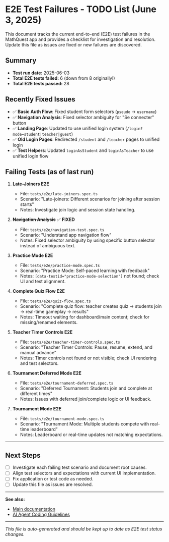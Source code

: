 # E2E Test Failures - TODO List (June 3, 2025)

This document tracks the current end-to-end (E2E) test failures in the MathQuest app and provides a checklist for investigation and resolution. Update this file as issues are fixed or new failures are discovered.

## Summary
- **Test run date:** 2025-06-03
- **Total E2E tests failed:** 6 (down from 8 originally!)
- **Total E2E tests passed:** 28

## Recently Fixed Issues
- ✅ **Basic Auth Flow**: Fixed student form selectors (`pseudo` → `username`)
- ✅ **Navigation Analysis**: Fixed selector ambiguity for "Se connecter" button
- ✅ **Landing Page**: Updated to use unified login system (`/login?mode=student|teacher|guest`)
- ✅ **Old Login Pages**: Redirected `/student` and `/teacher` pages to unified login
- ✅ **Test Helpers**: Updated `loginAsStudent` and `loginAsTeacher` to use unified login flow

## Failing Tests (as of last run)

1. **Late-Joiners E2E**
   - File: `tests/e2e/late-joiners.spec.ts`
   - Scenario: "Late-joiners: Different scenarios for joining after session starts"
   - Notes: Investigate join logic and session state handling.

2. ~~**Navigation Analysis**~~ ✅ **FIXED**
   - File: `tests/e2e/navigation-test.spec.ts`
   - Scenario: "Understand app navigation flow"
   - Notes: Fixed selector ambiguity by using specific button selector instead of ambiguous text.

3. **Practice Mode E2E**
   - File: `tests/e2e/practice-mode.spec.ts`
   - Scenario: "Practice Mode: Self-paced learning with feedback"
   - Notes: `[data-testid="practice-mode-selection"]` not found; check UI and test alignment.

4. **Complete Quiz Flow E2E**
   - File: `tests/e2e/quiz-flow.spec.ts`
   - Scenario: "Complete quiz flow: teacher creates quiz → students join → real-time gameplay → results"
   - Notes: Timeout waiting for dashboard/main content; check for missing/renamed elements.

5. **Teacher Timer Controls E2E**
   - File: `tests/e2e/teacher-timer-controls.spec.ts`
   - Scenario: "Teacher Timer Controls: Pause, resume, extend, and manual advance"
   - Notes: Timer controls not found or not visible; check UI rendering and test selectors.

6. **Tournament Deferred Mode E2E**
   - File: `tests/e2e/tournament-deferred.spec.ts`
   - Scenario: "Deferred Tournament: Students join and complete at different times"
   - Notes: Issues with deferred join/complete logic or UI feedback.

7. **Tournament Mode E2E**
   - File: `tests/e2e/tournament-mode.spec.ts`
   - Scenario: "Tournament Mode: Multiple students compete with real-time leaderboard"
   - Notes: Leaderboard or real-time updates not matching expectations.

---

## Next Steps
- [ ] Investigate each failing test scenario and document root causes.
- [ ] Align test selectors and expectations with current UI implementation.
- [ ] Fix application or test code as needed.
- [ ] Update this file as issues are resolved.

---

**See also:**
- [Main documentation](../README.md)
- [AI Agent Coding Guidelines](../../README.md)

---

*This file is auto-generated and should be kept up to date as E2E test status changes.*
